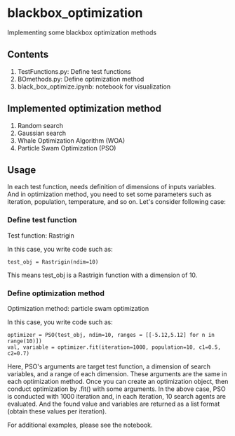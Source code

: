 # blackbox_optimization
Implementing some blackbox optimization methods

## Contents
1. TestFunctions.py: Define test functions
2. BOmethods.py: Define optimization method
3. black_box_optimize.ipynb: notebook for visualization

## Implemented optimization method
1. Random search
2. Gaussian search
3. Whale Optimization Algorithm (WOA)
3. Particle Swam Optimization (PSO)

## Usage
In each test function, needs definition of dimensions of inputs variables.
And in optimization method, you need to set some parameters
such as iteration, population, temperature, and so on.
Let's consider following case:


### Define test function
Test function: Rastrigin

In this case, you write code such as:
```python3
test_obj = Rastrigin(ndim=10)
```
This means test_obj is a Rastrigin function with a dimension of 10.

### Define optimization method
Optimization method: particle swam optimization

In this case, you write code such as:
```python3
optimizer = PSO(test_obj, ndim=10, ranges = [[-5.12,5.12] for n in range(10)])
val, variable = optimizer.fit(iteration=1000, population=10, c1=0.5, c2=0.7)
```
Here, PSO's arguments are target test function, a dimension of search variables, and a range of each dimension. These arguments are the same in each optimization method.
Once you can create an optimization object, then conduct optimization by .fit() with some arguments.
In the above case, PSO is conducted with 1000 iteration and, in each iteration, 10 search agents are evaluated.
And the found value and variables are returned as a list format  (obtain these values per iteration).

For additional examples, please see the notebook.
